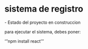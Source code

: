 <h1>sistema de registro</h1>
- Estado del proyecto en construccion 


 para ejecutar el sistema, debes poner:

‘’’npm install react’’’

